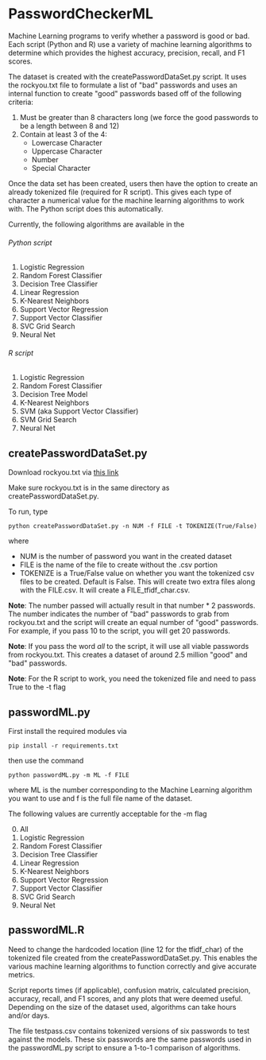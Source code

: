 # PasswordCheckerML
Machine Learning programs to verify whether a password is good or bad. Each script (Python and R) use a variety of machine learning algorithms to determine which provides the highest accuracy, precision, recall, and F1 scores.

The dataset is created with the createPasswordDataSet.py script. It uses the rockyou.txt file to formulate a list of "bad" passwords and uses an internal function to create "good" passwords based off of the following criteria:
1. Must be greater than 8 characters long (we force the good passwords to be a length between 8 and 12)
2. Contain at least 3 of the 4:
   - Lowercase Character
   - Uppercase Character
   - Number
   - Special Character

Once the data set has been created, users then have the option to create an already tokenized file (required for R script). This gives each type of character a numerical value for the machine learning algorithms to work with. The Python script does this automatically.

Currently, the following algorithms are available in the

###### Python script
1. Logistic Regression
2. Random Forest Classifier
3. Decision Tree Classifier
4. Linear Regression
5. K-Nearest Neighbors
6. Support Vector Regression
7. Support Vector Classifier
8. SVC Grid Search
9. Neural Net

###### R script
1. Logistic Regression
2. Random Forest Classifier
3. Decision Tree Model
4. K-Nearest Neighbors
5. SVM (aka Support Vector Classifier)
6. SVM Grid Search
7. Neural Net

## createPasswordDataSet.py
Download rockyou.txt via [this link](https://www.google.com/url?sa=t&rct=j&q=&esrc=s&source=web&cd=&cad=rja&uact=8&ved=2ahUKEwjf2ceg4vDzAhUEZzABHcQTAI4QFnoECAgQAQ&url=https%3A%2F%2Fgithub.com%2Fbrannondorsey%2Fnaive-hashcat%2Freleases%2Fdownload%2Fdata%2Frockyou.txt&usg=AOvVaw3snAERl1mU6Ccr4WFEazBd)

Make sure rockyou.txt is in the same directory as createPasswordDataSet.py. 

To run, type
```
python createPasswordDataSet.py -n NUM -f FILE -t TOKENIZE(True/False)
```
where 
 - NUM is the number of password you want in the created dataset
 - FILE is the name of the file to create without the .csv portion
 - TOKENIZE is a True/False value on whether you want the tokenized csv files to be created. Default is False. This will create two extra files along with the FILE.csv. It will create a FILE_tfidf_char.csv.

**Note**: The number passed will actually result in that number * 2 passwords. The number indicates the number of "bad" passwords to grab from rockyou.txt and the script will create an equal number of "good" passwords. For example, if you pass 10 to the script, you will get 20 passwords.

**Note**: If you pass the word *all* to the script, it will use all viable passwords from rockyou.txt. This creates a dataset of around 2.5 million "good" and "bad" passwords.

**Note**: For the R script to work, you need the tokenized file and need to pass True to the -t flag
  
## passwordML.py
First install the required modules via
```
pip install -r requirements.txt
```

then use the command
```
python passwordML.py -m ML -f FILE
```
where ML is the number corresponding to the Machine Learning algorithm you want to use and f is the full file name of the dataset. 

The following values are currently acceptable for the -m flag

0. All
1. Logistic Regression
2. Random Forest Classifier
3. Decision Tree Classifier
4. Linear Regression
5. K-Nearest Neighbors
6. Support Vector Regression
7. Support Vector Classifier
8. SVC Grid Search
9. Neural Net
  
## passwordML.R
Need to change the hardcoded location (line 12 for the tfidf_char) of the tokenized file created from the createPasswordDataSet.py. This enables the various machine learning algorithms to function correctly and give accurate metrics. 

Script reports times (if applicable), confusion matrix, calculated precision, accuracy, recall, and F1 scores, and any plots that were deemed useful. Depending on the size of the dataset used, algorithms can take hours and/or days.

The file testpass.csv  contains tokenized versions of six passwords to test against the models. These six passwords are the same passwords used in the passwordML.py script to ensure a 1-to-1 comparison of algorithms.
